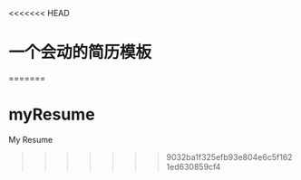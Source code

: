 <<<<<<< HEAD
# 一个会动的简历模板


=======
# myResume
My Resume
>>>>>>> 9032ba1f325efb93e804e6c5f1621ed630859cf4
